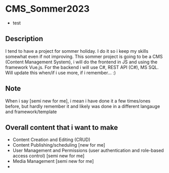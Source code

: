 # CMS_Sommer2023
* test
## Description
I tend to have a project for sommer holiday. I do it so i keep my skills somewhat even if not improving. 
This sommer project is going to be a CMS (Content Management System), i will do the frontend in JS and using the framework Vue.js. For the backend i will use C#, REST API (C#), MS SQL. Will update this when/if i use more, if i remember... :) 

## Note
When i say [semi new for me], i mean i have done it a few times/ones before, but hardly remember it and likely was done in a different langauge and framework/template

## Overall content that i want to make
- Content Creation and Editing (CRUD)
- Content Publishing/scheduling [new for me]
- User Management and Permissions (user authentication and role-based access control) [semi new for me]
- Media Management [semi new for me]
- 
